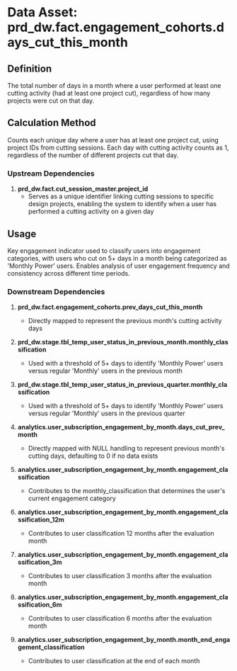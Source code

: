 # Data Asset: prd_dw.fact.engagement_cohorts.days_cut_this_month

## Definition
The total number of days in a month where a user performed at least one cutting activity (had at least one project cut), regardless of how many projects were cut on that day.

## Calculation Method
Counts each unique day where a user has at least one project cut, using project IDs from cutting sessions. Each day with cutting activity counts as 1, regardless of the number of different projects cut that day.

### Upstream Dependencies
1. **prd_dw.fact.cut_session_master.project_id**
   - Serves as a unique identifier linking cutting sessions to specific design projects, enabling the system to identify when a user has performed a cutting activity on a given day

## Usage
Key engagement indicator used to classify users into engagement categories, with users who cut on 5+ days in a month being categorized as 'Monthly Power' users. Enables analysis of user engagement frequency and consistency across different time periods.

### Downstream Dependencies
1. **prd_dw.fact.engagement_cohorts.prev_days_cut_this_month**
   - Directly mapped to represent the previous month's cutting activity days

2. **prd_dw.stage.tbl_temp_user_status_in_previous_month.monthly_classification**
   - Used with a threshold of 5+ days to identify 'Monthly Power' users versus regular 'Monthly' users in the previous month

3. **prd_dw.stage.tbl_temp_user_status_in_previous_quarter.monthly_classification**
   - Used with a threshold of 5+ days to identify 'Monthly Power' users versus regular 'Monthly' users in the previous quarter

4. **analytics.user_subscription_engagement_by_month.days_cut_prev_month**
   - Directly mapped with NULL handling to represent previous month's cutting days, defaulting to 0 if no data exists

5. **analytics.user_subscription_engagement_by_month.engagement_classification**
   - Contributes to the monthly_classification that determines the user's current engagement category

6. **analytics.user_subscription_engagement_by_month.engagement_classification_12m**
   - Contributes to user classification 12 months after the evaluation month

7. **analytics.user_subscription_engagement_by_month.engagement_classification_3m**
   - Contributes to user classification 3 months after the evaluation month

8. **analytics.user_subscription_engagement_by_month.engagement_classification_6m**
   - Contributes to user classification 6 months after the evaluation month

9. **analytics.user_subscription_engagement_by_month.month_end_engagement_classification**
   - Contributes to user classification at the end of each month
